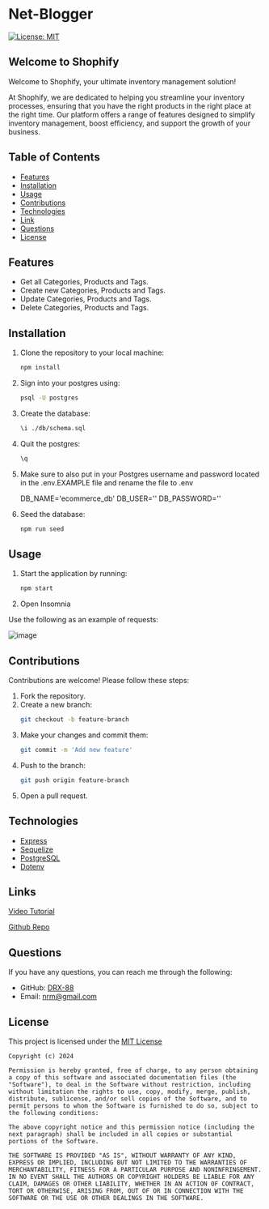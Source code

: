 # Net-Blogger

[![License: MIT](https://img.shields.io/badge/License-MIT-yellow.svg)](https://opensource.org/licenses/MIT)

## Welcome to Shophify
Welcome to Shophify, your ultimate inventory management solution!

At Shophify, we are dedicated to helping you streamline your inventory processes, ensuring that you have the right products in the right place at the right time. Our platform offers a range of features designed to simplify inventory management, boost efficiency, and support the growth of your business.


## Table of Contents
- [Features](#features)
- [Installation](#installation)
- [Usage](#usage)
- [Contributions](#contributions)
- [Technologies](#technologies)
- [Link](#link)
- [Questions](#questions)
- [License](#license)

## Features
- Get all Categories, Products and Tags.
- Create new Categories, Products and Tags.
- Update Categories, Products and Tags.
- Delete Categories, Products and Tags.


## Installation

1. Clone the repository to your local machine:
    ```bash
    npm install
    ```
2. Sign into your postgres using:
    ```bash
    psql -U postgres
    ```
3. Create the database:
    ```bash
    \i ./db/schema.sql
    ```
4. Quit the postgres:
    ```bash
    \q
    ```
5. Make sure to also put in your Postgres username and password located in the .env.EXAMPLE file and rename the file to .env

    DB_NAME='ecommerce_db'
    DB_USER=''
    DB_PASSWORD=''

6. Seed the database: 
    ```bash
    npm run seed
    ```

## Usage

1. Start the application by running:
    ```bash
    npm start
    ```
2. Open Insomnia

Use the following as an example of requests:

![image](https://github.com/DRX-88/eShophify/assets/162182740/aa071320-0db9-4e20-a477-1dd9be32bbcd)

## Contributions

Contributions are welcome! Please follow these steps:

1. Fork the repository.
2. Create a new branch:
    ```bash
    git checkout -b feature-branch
    ```
3. Make your changes and commit them:
    ```bash
    git commit -m 'Add new feature'
    ```
4. Push to the branch:
    ```bash
    git push origin feature-branch
    ```
5. Open a pull request.

## Technologies

- [Express](https://expressjs.com/)
- [Sequelize](https://sequelize.org/)
- [PostgreSQL](https://www.postgresql.org/)
- [Dotenv](https://www.npmjs.com/package/dotenv)

## Links
[Video Tutorial](https://drive.google.com/file/d/1WruPppQgBcUsrcQlPM03h4F8QnoLwUUP/view?usp=drive_link)

[Github Repo](https://github.com/DRX-88/Shophify)

## Questions
If you have any questions, you can reach me through the following:
- GitHub: [DRX-88](https://github.com/DRX-88)
- Email: [nrm@gmail.com](mailto:nrmj02@gmail.com)

## License
This project is licensed under the [MIT License](https://opensource.org/licenses/MIT)
    
    Copyright (c) 2024 

    Permission is hereby granted, free of charge, to any person obtaining a copy of this software and associated documentation files (the "Software"), to deal in the Software without restriction, including without limitation the rights to use, copy, modify, merge, publish, distribute, sublicense, and/or sell copies of the Software, and to permit persons to whom the Software is furnished to do so, subject to the following conditions: 

    The above copyright notice and this permission notice (including the next paragraph) shall be included in all copies or substantial portions of the Software.

    THE SOFTWARE IS PROVIDED "AS IS", WITHOUT WARRANTY OF ANY KIND, EXPRESS OR IMPLIED, INCLUDING BUT NOT LIMITED TO THE WARRANTIES OF MERCHANTABILITY, FITNESS FOR A PARTICULAR PURPOSE AND NONINFRINGEMENT. IN NO EVENT SHALL THE AUTHORS OR COPYRIGHT HOLDERS BE LIABLE FOR ANY CLAIM, DAMAGES OR OTHER LIABILITY, WHETHER IN AN ACTION OF CONTRACT, TORT OR OTHERWISE, ARISING FROM, OUT OF OR IN CONNECTION WITH THE SOFTWARE OR THE USE OR OTHER DEALINGS IN THE SOFTWARE.
